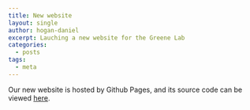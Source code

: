 ```yaml
---
title: New website
layout: single
author: hogan-daniel
excerpt: Lauching a new website for the Greene Lab
categories:
  - posts
tags:
  - meta
---
```


Our new website is hosted by Github Pages, and its source code can be viewed [here](https://github.com/ericgreenelab/ericgreenelab.github.io/).
